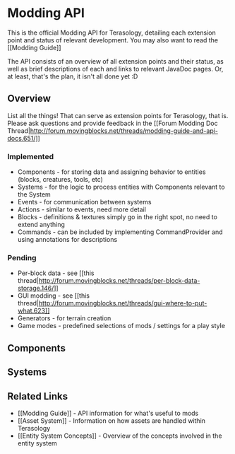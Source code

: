 Modding API
=================
This is the official Modding API for Terasology, detailing each extension point and status of relevant development. You may also want to read the [[Modding Guide]]

The API consists of an overview of all extension points and their status, as well as brief descriptions of each and links to relevant JavaDoc pages. Or, at least, that's the plan, it isn't all done yet :D

Overview
---------------------------------------

List all the things! That can serve as extension points for Terasology, that is. Please ask questions and provide feedback in the [[Forum Modding Doc Thread|http://forum.movingblocks.net/threads/modding-guide-and-api-docs.651/]]

### Implemented

   * Components - for storing data and assigning behavior to entities (blocks, creatures, tools, etc)
   * Systems - for the logic to process entities with Components relevant to the System
   * Events - for communication between systems
   * Actions - similar to events, need more detail
   * Blocks - definitions & textures simply go in the right spot, no need to extend anything
   * Commands - can be included by implementing CommandProvider and using annotations for descriptions

### Pending

   * Per-block data - see [[this thread|http://forum.movingblocks.net/threads/per-block-data-storage.146/]]
   * GUI modding - see [[this thread|http://forum.movingblocks.net/threads/gui-where-to-put-what.623]]
   * Generators - for terrain creation
   * Game modes - predefined selections of mods / settings for a play style

Components
---------------------------------------


Systems
---------------------------------------


Related Links
--------------------------------------------------

* [[Modding Guide]] - API information for what's useful to mods
* [[Asset System]] - Information on how assets are handled within Terasology
* [[Entity System Concepts]] - Overview of the concepts involved in the entity system